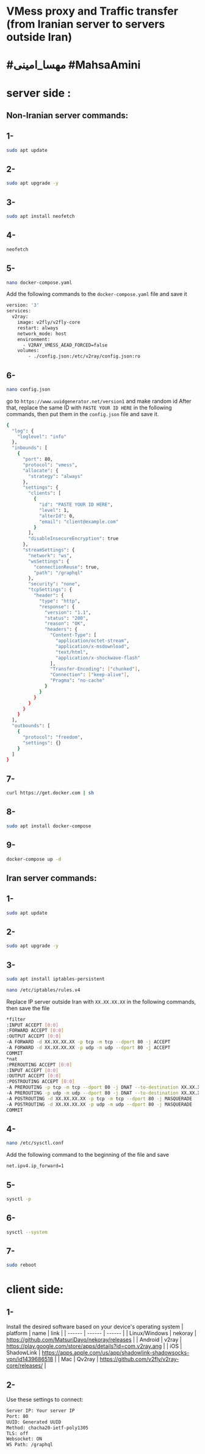 # VMess proxy and Traffic transfer (from Iranian server to servers outside Iran)
# #مهسا_امینی   #MahsaAmini

# server side :
## Non-Iranian server commands:
## 1-
```sh
sudo apt update
```
## 2-
```sh
sudo apt upgrade -y
```
## 3-
```sh
sudo apt install neofetch
```
## 4-
```sh
neofetch
```
## 5-
```sh
nano docker-compose.yaml
```

Add the following commands to the `docker-compose.yaml` file and save it
```sh
version: '3'
services:
  v2ray:
    image: v2fly/v2fly-core
    restart: always
    network_mode: host
    environment:
      - V2RAY_VMESS_AEAD_FORCED=false
    volumes:
        - ./config.json:/etc/v2ray/config.json:ro
```
## 6-
```sh
nano config.json
```
go to `https://www.uuidgenerator.net/version1` and make random id After that, replace the same ID with `PASTE YOUR ID HERE` in the following commands, then put them in the `config.json` file and save it.
```sh
{
  "log": {
    "loglevel": "info"
  },
  "inbounds": [
    {
      "port": 80,
      "protocol": "vmess",
      "allocate": {
        "strategy": "always"
      },
      "settings": {
        "clients": [
          {
            "id": "PASTE YOUR ID HERE",
            "level": 1,
            "alterId": 0,
            "email": "client@example.com"
          }
        ],
        "disableInsecureEncryption": true
      },
      "streamSettings": {
        "network": "ws",
        "wsSettings": {
          "connectionReuse": true,
          "path": "/graphql"
        },
        "security": "none",
        "tcpSettings": {
          "header": {
            "type": "http",
            "response": {
              "version": "1.1",
              "status": "200",
              "reason": "OK",
              "headers": {
                "Content-Type": [
                  "application/octet-stream",
                  "application/x-msdownload",
                  "text/html",
                  "application/x-shockwave-flash"
                ],
                "Transfer-Encoding": ["chunked"],
                "Connection": ["keep-alive"],
                "Pragma": "no-cache"
              }
            }
          }
        }
      }
    }
  ],
  "outbounds": [
    {
      "protocol": "freedom",
      "settings": {}
    }
  ]
}
```
## 7-
```sh
curl https://get.docker.com | sh
```
## 8-
```sh
sudo apt install docker-compose
```
## 9-
```sh
docker-compose up -d
```
## Iran server commands:
## 1-
```sh
sudo apt update
```
## 2-
```sh
sudo apt upgrade -y
```
## 3-
```sh
sudo apt install iptables-persistent
```
```sh
nano /etc/iptables/rules.v4
```
Replace IP server outside Iran with `XX.XX.XX.XX` in the following commands, then save the file
```sh
*filter
:INPUT ACCEPT [0:0]
:FORWARD ACCEPT [0:0]
:OUTPUT ACCEPT [0:0]
-A FORWARD -d XX.XX.XX.XX -p tcp -m tcp --dport 80 -j ACCEPT
-A FORWARD -d XX.XX.XX.XX -p udp -m udp --dport 80 -j ACCEPT
COMMIT
*nat
:PREROUTING ACCEPT [0:0]
:INPUT ACCEPT [0:0]
:OUTPUT ACCEPT [0:0]
:POSTROUTING ACCEPT [0:0]
-A PREROUTING -p tcp -m tcp --dport 80 -j DNAT --to-destination XX.XX.XX.XX
-A PREROUTING -p udp -m udp --dport 80 -j DNAT --to-destination XX.XX.XX.XX
-A POSTROUTING -d XX.XX.XX.XX -p tcp -m tcp --dport 80 -j MASQUERADE
-A POSTROUTING -d XX.XX.XX.XX -p udp -m udp --dport 80 -j MASQUERADE
COMMIT
```
## 4-
```sh
nano /etc/sysctl.conf
```
Add the following command to the beginning of the file and save
```sh
net.ipv4.ip_forward=1
```
## 5-
```sh
sysctl -p
```
## 6-
```sh
sysctl --system
```
## 7-
```sh
sudo reboot
```
# client side:
## 1-
Install the desired software based on your device's operating system
| platform | name | link |
| ------ | ------ | ------ |
| Linux/Windows | nekoray | https://github.com/MatsuriDayo/nekoray/releases |
| Android | v2ray | https://play.google.com/store/apps/details?id=com.v2ray.ang |
| iOS   | ShadowLink | https://apps.apple.com/us/app/shadowlink-shadowsocks-vpn/id1439686518 |
| Mac | Qv2ray  | https://github.com/v2fly/v2ray-core/releases/ |
## 2-
Use these settings to connect:
```sh
Server IP: Your server IP
Port: 80
UUID: Generated UUID
Method: chacha20-ietf-poly1305
TLS: off
Websocket: ON
WS Path: /graphql
```



